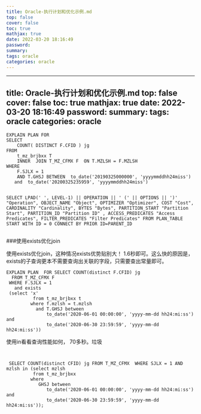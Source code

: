 ```yaml
---
title: Oracle-执行计划和优化示例.md
top: false
cover: false
toc: true
mathjax: true
date: 2022-03-20 18:16:49
password:
summary:
tags: oracle
categories: oracle
---
```

---
title: Oracle-执行计划和优化示例.md
top: false
cover: false
toc: true
mathjax: true
date: 2022-03-20 18:16:49
password:
summary:
tags: oracle
categories: oracle
---
~~~
EXPLAIN PLAN FOR
SELECT
	COUNT( DISTINCT F.CFID ) jg 
FROM
	t_mz_brjbxx T
	INNER  JOIN T_MZ_CFMX F  ON T.MZLSH = F.MZLSH 
WHERE
	F.SJLX = 1 
	AND T.GHSJ BETWEEN  to_date('20190325000000', 'yyyymmddhh24miss')
   and  to_date('20200325235959', 'yyyymmddhh24miss')
	 

SELECT LPAD(' ', LEVEL-1) || OPERATION || ' (' || OPTIONS || ')' "Operation", OBJECT_NAME "Object", OPTIMIZER "Optimizer", COST "Cost", CARDINALITY "Cardinality", BYTES "Bytes", PARTITION_START "Partition Start", PARTITION_ID "Partition ID" , ACCESS_PREDICATES "Access Predicates", FILTER_PREDICATES "Filter Predicates" FROM PLAN_TABLE START WITH ID = 0 CONNECT BY PRIOR ID=PARENT_ID


~~~

###使用exists优化join

使用exists优化join，这种情况exists优势贴别大！ 1.6秒即可。这么快的原因是，exists的子查询更本不需要查询出关联的字段，只需要查出常量即可。
~~~
EXPLAIN PLAN  FOR SELECT COUNT(distinct F.CFID) jg
  FROM T_MZ_CFMX F
 WHERE F.SJLX = 1
   and exists
 (select 'x'
          from t_mz_brjbxx t
         where f.mzlsh = t.mzlsh
           and T.GHSJ between
               to_date('2020-06-01 00:00:00', 'yyyy-mm-dd hh24:mi:ss') and
               to_date('2020-06-30 23:59:59', 'yyyy-mm-dd hh24:mi:ss'))
~~~
使用in看看查询性能如何， 70多秒。垃圾

~~~


 SELECT COUNT(distinct CFID) jg FROM T_MZ_CFMX  WHERE SJLX = 1 AND  mzlsh in (select mzlsh
          from t_mz_brjbxx 
         where 
            GHSJ between
               to_date('2020-06-01 00:00:00', 'yyyy-mm-dd hh24:mi:ss') and
               to_date('2020-06-30 23:59:59', 'yyyy-mm-dd hh24:mi:ss'));

~~~
